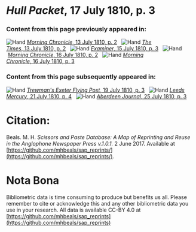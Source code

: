 # *Hull Packet*, 17 July 1810, p. 3  
  
### Content from this page previously appeared in:  
![Hand](http://scissorsandpaste.net/wp-content/uploads/2017/06/smallhandpointer.png) [*Morning Chronicle*, 13 July 1810, p. 2](https://mhbeals.github.io/sap_html/Morning-Chronicle/Morning-Chronicle-13-July-1810-p-2)  
![Hand](http://scissorsandpaste.net/wp-content/uploads/2017/06/smallhandpointer.png) [*The Times*, 13 July 1810, p. 2](https://mhbeals.github.io/sap_html/The-Times/The-Times-13-July-1810-p-2)  
![Hand](http://scissorsandpaste.net/wp-content/uploads/2017/06/smallhandpointer.png) [*Examiner*, 15 July 1810, p. 3](https://mhbeals.github.io/sap_html/Examiner/Examiner-15-July-1810-p-3)  
![Hand](http://scissorsandpaste.net/wp-content/uploads/2017/06/smallhandpointer.png) [*Morning Chronicle*, 16 July 1810, p. 2](https://mhbeals.github.io/sap_html/Morning-Chronicle/Morning-Chronicle-16-July-1810-p-2)  
![Hand](http://scissorsandpaste.net/wp-content/uploads/2017/06/smallhandpointer.png) [*Morning Chronicle*, 16 July 1810, p. 3](https://mhbeals.github.io/sap_html/Morning-Chronicle/Morning-Chronicle-16-July-1810-p-3)  
  
### Content from this page subsequently appeared in:  
![Hand](http://scissorsandpaste.net/wp-content/uploads/2017/06/smallhandpointer.png) [*Trewman's Exeter Flying Post*, 19 July 1810, p. 3](https://mhbeals.github.io/sap_html/Trewman's-Exeter-Flying-Post/Trewman's-Exeter-Flying-Post-19-July-1810-p-3)  
![Hand](http://scissorsandpaste.net/wp-content/uploads/2017/06/smallhandpointer.png) [*Leeds Mercury*, 21 July 1810, p. 4](https://mhbeals.github.io/sap_html/Leeds-Mercury/Leeds-Mercury-21-July-1810-p-4)  
![Hand](http://scissorsandpaste.net/wp-content/uploads/2017/06/smallhandpointer.png) [*Aberdeen Journal*, 25 July 1810, p. 3](https://mhbeals.github.io/sap_html/Aberdeen-Journal/Aberdeen-Journal-25-July-1810-p-3)  


# Citation: 

Beals. M. H. *Scissors and Paste Database: A Map of Reprinting and Reuse in the Anglophone Newspaper Press v.1.0.1.* 2 June 2017. Available at [https://github.com/mhbeals/sap_reprints/](https://github.com/mhbeals/sap_reprints/). 

# Nota Bona

Bibliometric data is time consuming to produce but benefits us all. Please remember to cite or acknowledge this and any other bibliometric data you use in your research. All data is available CC-BY 4.0 at [https://github.com/mhbeals/sap_reprints](https://github.com/mhbeals/sap_reprints)